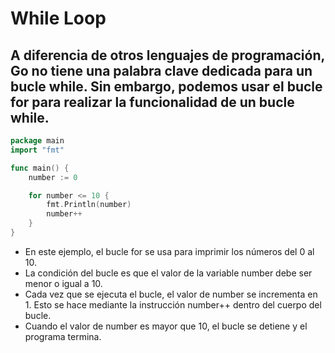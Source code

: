 # While Loop

## A diferencia de otros lenguajes de programación, Go no tiene una palabra clave dedicada para un bucle while. Sin embargo, podemos usar el bucle for para realizar la funcionalidad de un bucle while.

```go
package main
import "fmt"

func main() {
	number := 0

	for number <= 10 {
		fmt.Println(number)
		number++
	}
}
```
- En este ejemplo, el bucle for se usa para imprimir los números del 0 al 10. 
- La condición del bucle es que el valor de la variable number debe ser menor o igual a 10.
- Cada vez que se ejecuta el bucle, el valor de number se incrementa en 1.
Esto se hace mediante la instrucción number++ dentro del cuerpo del bucle.
- Cuando el valor de number es mayor que 10, el bucle se detiene y el programa termina.